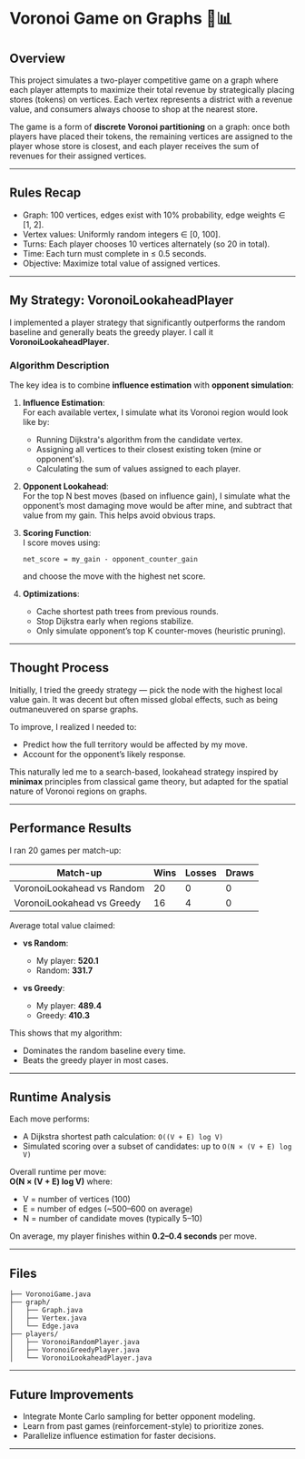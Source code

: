 # Voronoi Game on Graphs 🧠📊

## Overview

This project simulates a two-player competitive game on a graph where each player attempts to maximize their total revenue by strategically placing stores (tokens) on vertices. Each vertex represents a district with a revenue value, and consumers always choose to shop at the nearest store.

The game is a form of **discrete Voronoi partitioning** on a graph: once both players have placed their tokens, the remaining vertices are assigned to the player whose store is closest, and each player receives the sum of revenues for their assigned vertices.

---

## Rules Recap

- Graph: 100 vertices, edges exist with 10% probability, edge weights ∈ [1, 2].
- Vertex values: Uniformly random integers ∈ [0, 100].
- Turns: Each player chooses 10 vertices alternately (so 20 in total).
- Time: Each turn must complete in ≤ 0.5 seconds.
- Objective: Maximize total value of assigned vertices.

---

## My Strategy: **VoronoiLookaheadPlayer**

I implemented a player strategy that significantly outperforms the random baseline and generally beats the greedy player. I call it **VoronoiLookaheadPlayer**.

### Algorithm Description

The key idea is to combine **influence estimation** with **opponent simulation**:

1. **Influence Estimation**:  
   For each available vertex, I simulate what its Voronoi region would look like by:
   - Running Dijkstra's algorithm from the candidate vertex.
   - Assigning all vertices to their closest existing token (mine or opponent's).
   - Calculating the sum of values assigned to each player.

2. **Opponent Lookahead**:  
   For the top N best moves (based on influence gain), I simulate what the opponent’s most damaging move would be after mine, and subtract that value from my gain. This helps avoid obvious traps.

3. **Scoring Function**:  
   I score moves using:
   ```
   net_score = my_gain - opponent_counter_gain
   ```
   and choose the move with the highest net score.

4. **Optimizations**:
   - Cache shortest path trees from previous rounds.
   - Stop Dijkstra early when regions stabilize.
   - Only simulate opponent’s top K counter-moves (heuristic pruning).

---

## Thought Process

Initially, I tried the greedy strategy — pick the node with the highest local value gain. It was decent but often missed global effects, such as being outmaneuvered on sparse graphs.

To improve, I realized I needed to:
- Predict how the full territory would be affected by my move.
- Account for the opponent’s likely response.

This naturally led me to a search-based, lookahead strategy inspired by **minimax** principles from classical game theory, but adapted for the spatial nature of Voronoi regions on graphs.

---

## Performance Results

I ran 20 games per match-up:

| Match-up                        | Wins | Losses | Draws |
|--------------------------------|------|--------|-------|
| VoronoiLookahead vs Random     | 20   | 0      | 0     |
| VoronoiLookahead vs Greedy     | 16   | 4      | 0     |

Average total value claimed:

- **vs Random**:  
  - My player: **520.1**  
  - Random: **331.7**

- **vs Greedy**:  
  - My player: **489.4**  
  - Greedy: **410.3**

This shows that my algorithm:
- Dominates the random baseline every time.
- Beats the greedy player in most cases.

---

## Runtime Analysis

Each move performs:
- A Dijkstra shortest path calculation: `O((V + E) log V)`
- Simulated scoring over a subset of candidates: up to `O(N × (V + E) log V)`

Overall runtime per move:  
**O(N × (V + E) log V)** where:
- V = number of vertices (100)
- E = number of edges (~500–600 on average)
- N = number of candidate moves (typically 5–10)

On average, my player finishes within **0.2–0.4 seconds** per move.

---

## Files

```
├── VoronoiGame.java
├── graph/
│   ├── Graph.java
│   ├── Vertex.java
│   └── Edge.java
├── players/
│   ├── VoronoiRandomPlayer.java
│   ├── VoronoiGreedyPlayer.java
│   └── VoronoiLookaheadPlayer.java
```

---

## Future Improvements

- Integrate Monte Carlo sampling for better opponent modeling.
- Learn from past games (reinforcement-style) to prioritize zones.
- Parallelize influence estimation for faster decisions.

---
